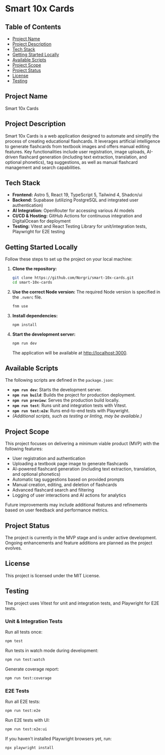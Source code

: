 # Smart 10x Cards

## Table of Contents
- [Project Name](#project-name)
- [Project Description](#project-description)
- [Tech Stack](#tech-stack)
- [Getting Started Locally](#getting-started-locally)
- [Available Scripts](#available-scripts)
- [Project Scope](#project-scope)
- [Project Status](#project-status)
- [License](#license)
- [Testing](#testing)

## Project Name

Smart 10x Cards

## Project Description

Smart 10x Cards is a web application designed to automate and simplify the process of creating educational flashcards. It leverages artificial intelligence to generate flashcards from textbook images and offers manual editing features. Key functionalities include user registration, image uploads, AI-driven flashcard generation (including text extraction, translation, and optional phonetics), tag suggestions, as well as manual flashcard management and search capabilities.

## Tech Stack

- **Frontend:** Astro 5, React 19, TypeScript 5, Tailwind 4, Shadcn/ui
- **Backend:** Supabase (utilizing PostgreSQL and integrated user authentication)
- **AI Integration:** OpenRouter for accessing various AI models
- **CI/CD & Hosting:** GitHub Actions for continuous integration and DigitalOcean for deployment
- **Testing:** Vitest and React Testing Library for unit/integration tests, Playwright for E2E testing

## Getting Started Locally

Follow these steps to set up the project on your local machine:

1. **Clone the repository:**
   ```bash
   git clone https://github.com/Norgri/smart-10x-cards.git
   cd smart-10x-cards
   ```
2. **Use the correct Node version:**
   The required Node version is specified in the `.nvmrc` file.
   ```bash
   fnm use
   ```

3. **Install dependencies:**
   ```bash
   npm install
   ```

4. **Start the development server:**
   ```bash
   npm run dev
   ```
   The application will be available at [http://localhost:3000](http://localhost:3000).

## Available Scripts

The following scripts are defined in the `package.json`:

- **`npm run dev`**: Starts the development server.
- **`npm run build`**: Builds the project for production deployment.
- **`npm run preview`**: Serves the production build locally.
- **`npm run test`**: Runs unit and integration tests with Vitest.
- **`npm run test:e2e`**: Runs end-to-end tests with Playwright.
- *(Additional scripts, such as testing or linting, may be available.)*

## Project Scope

This project focuses on delivering a minimum viable product (MVP) with the following features:

- User registration and authentication
- Uploading a textbook page image to generate flashcards
- AI-powered flashcard generation (including text extraction, translation, and optional phonetics)
- Automatic tag suggestions based on provided prompts
- Manual creation, editing, and deletion of flashcards
- Advanced flashcard search and filtering
- Logging of user interactions and AI actions for analytics

Future improvements may include additional features and refinements based on user feedback and performance metrics.

## Project Status

The project is currently in the MVP stage and is under active development. Ongoing enhancements and feature additions are planned as the project evolves.

## License

This project is licensed under the MIT License.

## Testing

The project uses Vitest for unit and integration tests, and Playwright for E2E tests.

### Unit & Integration Tests

Run all tests once:
```bash
npm test
```

Run tests in watch mode during development:
```bash
npm run test:watch
```

Generate coverage report:
```bash
npm run test:coverage
```

### E2E Tests

Run all E2E tests:
```bash
npm run test:e2e
```

Run E2E tests with UI:
```bash
npm run test:e2e:ui
```

If you haven't installed Playwright browsers yet, run:
```bash
npx playwright install
```
